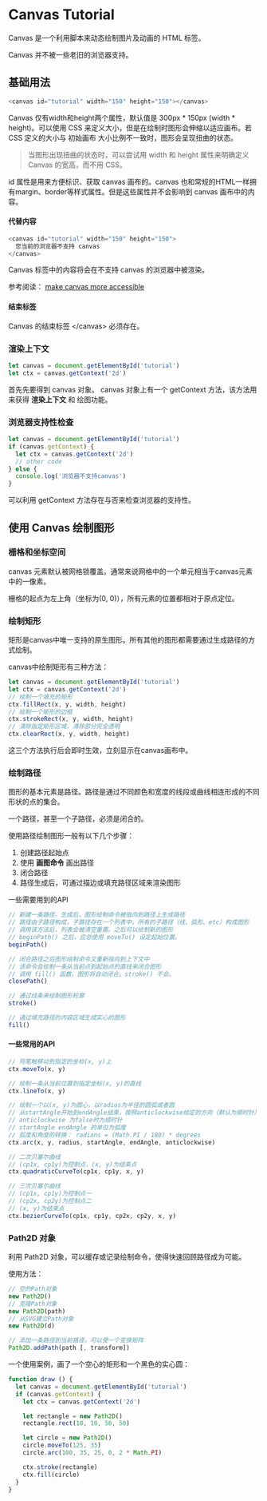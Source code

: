 # Canvas Tutorial

Canvas 是一个利用脚本来动态绘制图片及动画的 HTML 标签。

Canvas 并不被一些老旧的浏览器支持。

## 基础用法

```javascript
<canvas id="tutorial" width="150" height="150"></canvas>
```

Canvas 仅有width和height两个属性，默认值是 300px * 150px (width * height)。可以使用 CSS 来定义大小，但是在绘制时图形会伸缩以适应画布。若 CSS 定义的大小与 初始画布 大小比例不一致时，图形会呈现扭曲的状态。

> 当图形出现扭曲的状态时，可以尝试用 width 和 height 属性来明确定义 Canvas 的宽高，而不用 CSS。

id 属性是用来方便标识、获取 canvas 画布的。canvas 也和常规的HTML一样拥有margin、border等样式属性。但是这些属性并不会影响到 canvas 画布中的内容。

#### 代替内容

```javascript
<canvas id="tutorial" width="150" height="150">
  您当前的浏览器不支持 canvas
</canvas>
```

Canvas 标签中的内容将会在不支持 canvas 的浏览器中被渲染。

参考阅读： [make canvas more accessible](https://developer.mozilla.org/en-US/docs/Web/API/Canvas_API/Tutorial/Hit_regions_and_accessibility)

#### 结束标签

Canvas 的结束标签 &lt;/canvas&gt; 必须存在。

### 渲染上下文

```javascript
let canvas = document.getElementById('tutorial')
let ctx = canvas.getContext('2d')
```

首先先要得到 canvas 对象。 canvas 对象上有一个 getContext 方法，该方法用来获得 **渲染上下文** 和 绘图功能。

### 浏览器支持性检查

```javascript
let canvas = document.getElementById('tutorial')
if (canvas.getContext) {
  let ctx = canvas.getContext('2d')
  // other code
} else {
  console.log('浏览器不支持canvas')
}
```

可以利用 getContext 方法存在与否来检查浏览器的支持性。


## 使用 Canvas 绘制图形

### 栅格和坐标空间

canvas 元素默认被网格锁覆盖。通常来说网格中的一个单元相当于canvas元素中的一像素。

栅格的起点为左上角（坐标为(0, 0)），所有元素的位置都相对于原点定位。

### 绘制矩形

矩形是canvas中唯一支持的原生图形。所有其他的图形都需要通过生成路径的方式绘制。

canvas中绘制矩形有三种方法：

```javascript
let canvas = document.getElementById('tutorial')
let ctx = canvas.getContext('2d')
// 绘制一个填充的矩形
ctx.fillRect(x, y, width, height)
// 绘制一个矩形的边框
ctx.strokeRect(x, y, width, height)
// 清除指定矩形区域，清除部分完全透明
ctx.clearRect(x, y, width, height)
```

这三个方法执行后会即时生效，立刻显示在canvas画布中。

### 绘制路径

图形的基本元素是路径。路径是通过不同颜色和宽度的线段或曲线相连形成的不同形状的点的集合。

一个路径，甚至一个子路径，必须是闭合的。

使用路径绘制图形一般有以下几个步骤：

1. 创建路径起始点
2. 使用 **画图命令** 画出路径
3. 闭合路径
4. 路径生成后，可通过描边或填充路径区域来渲染图形

一些需要用到的API

```javascript
// 新建一条路径，生成后，图形绘制命令被指向到路径上生成路径
// 路径由子路径构成，子路径存在一个列表中，所有的子路径（线、弧形、etc）构成图形
// 调用该方法后，列表会被清空重置。之后可以绘制新的图形
// beginPath() 之后，应总使用 moveTo() 设定起始位置。
beginPath()

// 闭合路径之后图形绘制命令又重新指向到上下文中
// 该命令会绘制一条从当前点到起始点的直线来闭合图形
// 调用 fill() 函数，图形将自动闭合。stroke() 不会。
closePath()

// 通过线条来绘制图形轮廓
stroke()

// 通过填充路径的内容区域生成实心的图形
fill()
```

#### 一些常用的API

```javascript
// 将笔触移动到指定的坐标(x, y)上
ctx.moveTo(x, y)

// 绘制一条从当前位置到指定坐标(x, y)的直线
ctx.lineTo(x, y)

// 绘制一个以(x, y)为圆心，以radius为半径的圆弧或者圆
// 从startAngle开始到endAngle结束，按照anticlockwise给定的方向（默认为顺时针）
// anticlockwise 为false时为顺时针
// startAngle endAngle 的单位为弧度
// 弧度和角度的转换： radians = (Math.PI / 180) * degrees
ctx.arc(x, y, radius, startAngle, endAngle, anticlockwise)

// 二次贝塞尔曲线
// (cp1x, cp1y)为控制点，(x, y)为结束点
ctx.quadraticCurveTo(cp1x, cp1y, x, y)

// 三次贝塞尔曲线
// (cp1x, cp1y)为控制点一
// (cp2x, cp2y)为控制点二
// (x, y)为结束点
ctx.bezierCurveTo(cp1x, cp1y, cp2x, cp2y, x, y)
```

### Path2D 对象

利用 Path2D 对象，可以缓存或记录绘制命令，使得快速回顾路径成为可能。

使用方法：

```javascript
// 空的Path对象
new Path2D()
// 克隆Path对象
new Path2D(path)
// 从SVG建立Path对象
new Path2D(d)

// 添加一条路径到当前路径，可以使一个变换矩阵
Path2D.addPath(path [, transform])
```

一个使用案例，画了一个空心的矩形和一个黑色的实心圆：

```javascript
function draw () {
  let canvas = document.getElementById('tutorial')
  if (canvas.getContext) {
    let ctx = canvas.getContext('2d')

    let rectangle = new Path2D()
    rectangle.rect(10, 10, 50, 50)

    let circle = new Path2D()
    circle.moveTo(125, 35)
    circle.arc(100, 35, 25, 0, 2 * Math.PI)

    ctx.stroke(rectangle)
    ctx.fill(circle)
  }
}
```
